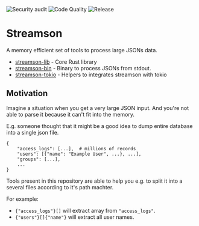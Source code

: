 ![Security audit](https://github.com/shenek/streamson/workflows/Security%20audit/badge.svg)
![Code Quality](https://github.com/shenek/streamson/workflows/Code%20Quality/badge.svg)
![Release](https://github.com/shenek/streamson/workflows/Release/badge.svg)

# Streamson

A memory efficient set of tools to process large JSONs data.

* [streamson-lib](streamson-lib/README.md) - Core Rust library
* [streamson-bin](streamson-bin/README.md) - Binary to process JSONs from stdout.
* [streamson-tokio](streamson-tokio/README.md) - Helpers to integrates streamson with tokio

## Motivation
Imagine a situation when you get a very large JSON input.
And you're not able to parse it because it can't fit into the memory.

E.g. someone thought that it might be a good idea to dump entire database into
a single json file.

```
{
	"access_logs": [...],  # millions of records
	"users": [{"name": "Example User", ...}, ...],
	"groups": [...],
	...
}
```

Tools present in this repository are able to help you e.g.
to split it into a several files according to it's path machter.

For example:
* `{"access_logs"}[]` will extract array from `"access_logs"`.
* `{"users"}[]{"name"}` will extract all user names.
